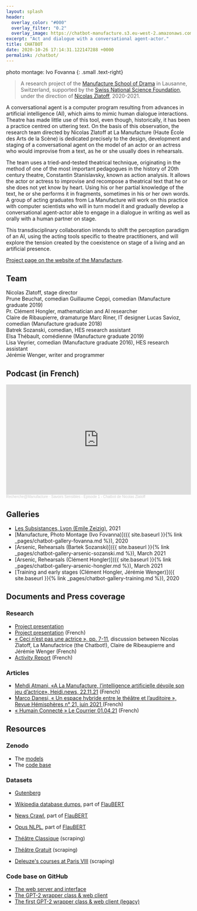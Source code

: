 ```yaml
---
layout: splash
header:
  overlay_color: "#000"
  overlay_filter: "0.2"
  overlay_image: https://chatbot-manufacture.s3.eu-west-2.amazonaws.com/Fovanna-chatbot-2021-37.webp
excerpt: "Act and dialogue with a conversational agent-actor."
title: CHATBOT
date: 2020-10-26 17:14:31.122147288 +0000
permalink: /chatbot/
---
```


photo montage: Ivo Fovanna
{: .small .text-right}

> A research project of the [Manufacture School of Drama](https://www.manufacture.ch) in Lausanne, Switzerland, supported by the [Swiss National Science Foundation](https://www.snf.ch/en), under the direction of [Nicolas Zlatoff](http://www.manufacture.ch/fr/1695/Nicolas-Zlatoff), 2020-2021.

<!--more -->

A conversational agent is a computer program resulting from advances in artificial intelligence (AI), which aims to mimic human dialogue interactions. Theatre has made little use of this tool, even though, historically, it has been a practice centred on uttering text. On the basis of this observation, the research team directed by Nicolas Zlatoff at La Manufacture (Haute École des Arts de la Scène) is dedicated precisely to the design, development and staging of a conversational agent on the model of an actor or an actress who would improvise from a text, as he or she usually does in rehearsals.

The team uses a tried-and-tested theatrical technique, originating in the method of one of the most important pedagogues in the history of 20th century theatre, Constantin Stanislavsky, known as action analysis. It allows the actor or actress to improvise and recompose a theatrical text that he or she does not yet know by heart. Using his or her partial knowledge of the text, he or she performs it in fragments, sometimes in his or her own words. A group of acting graduates from La Manufacture will work on this practice with computer scientists who will in turn model it and gradually develop a conversational agent-actor able to engage in a dialogue in writing as well as orally with a human partner on stage.

This transdisciplinary collaboration intends to shift the perception paradigm of an AI, using the acting tools specific to theatre practitioners, and will explore the tension created by the coexistence on stage of a living and an artificial presence.

[Project page on the website of the Manufacture](https://www.manufacture.ch/fr/4467/Chatbot-jouer-et-dialoguer-avec-un-agent-conversationnel-acteur).

## Team

Nicolas Zlatoff, stage director  
Prune Beuchat, comedian
Guillaume Ceppi, comedian (Manufacture graduate 2019)  
Pr. Clément Hongler, mathematician and AI researcher  
Claire de Ribaupierre, dramaturge
Marc Riner, IT designer
Lucas Savioz, comedian (Manufacture graduate 2018)  
Batrek Sozanski, comedian, HES research assistant  
Elsa Thébault, comédienne (Manufacture graduate 2019)  
Lisa Veyrier, comedian (Manufacture graduate 2016), HES research assistant  
Jérémie Wenger, writer and programmer

## Podcast (in French)

<iframe width="100%" height="300" scrolling="no" frameborder="no" allow="autoplay" src="https://w.soundcloud.com/player/?url=https%3A//api.soundcloud.com/tracks/1136442328&color=%23ff5500&auto_play=false&hide_related=false&show_comments=true&show_user=true&show_reposts=false&show_teaser=true&visual=true"></iframe><div style="font-size: 10px; color: #cccccc;line-break: anywhere;word-break: normal;overflow: hidden;white-space: nowrap;text-overflow: ellipsis; font-family: Interstate,Lucida Grande,Lucida Sans Unicode,Lucida Sans,Garuda,Verdana,Tahoma,sans-serif;font-weight: 100;"><a href="https://soundcloud.com/recherche_manufacture" title="Recherche@Manufacture" target="_blank" style="color: #cccccc; text-decoration: none;">Recherche@Manufacture</a> · <a href="https://soundcloud.com/recherche_manufacture/savoirs-sensibles-episode-1-chatbot-de-nicolas-zlatoff" title="Savoirs Sensibles - Épisode 1 - Chatbot de Nicolas Zlatoff" target="_blank" style="color: #cccccc; text-decoration: none;">Savoirs Sensibles - Épisode 1 - Chatbot de Nicolas Zlatoff</a></div>

## Galleries

- [Les Subsistances, Lyon (Emile Zeizig)](https://mascarille.com/galerie/index.php?/category/4769), 2021
- [Manufacture, Photo Montage (Ivo Fovanna)]({{ site.baseurl }}{% link _pages/chatbot-gallery-fovanna.md %}), 2020
- [Arsenic, Rehearsals (Bartek Sozanski)]({{ site.baseurl }}{% link _pages/chatbot-gallery-arsenic-sozanski.md %}), March 2021
- [Arsenic, Rehearsals (Clément Hongler)]({{ site.baseurl }}{% link _pages/chatbot-gallery-arsenic-hongler.md %}), March 2021
- [Training and early stages (Clément Hongler, Jérémie Wenger)]({{ site.baseurl }}{% link _pages/chatbot-gallery-training.md %}), 2020

## Documents and Press coverage

### Research

- [Project presentation](/assets/chatbot/Project-Chatbot-in-English.pdf)
- [Project presentation](/assets/chatbot/Projet-Chatbot-en-français.pdf) (French)
- [« Ceci n’est pas une actrice », pp. 7-11](/assets/chatbot/Journal-de-la-Recherche-N2.pdf), discussion between Nicolas Zlatoff, La Manufactrice (the Chatbot!), Claire de Ribeaupierre and Jérémie Wenger (French) 
- [Activity Report](/assets/chatbot/Rapport-d'activité-Chatbot.pdf) (French)

### Articles

- [Mehdi Atmani, «A La Manufacture, l’intelligence artificielle dévoile son jeu d’actrice», Heidi.news, 22.11.21](/assets/chatbot/Atmani-Mehdi-A-La-Manufacture-l’intelligence-artificielle-dévoile-son-jeu-d’actrice-Heidi.news-22.11.21.pdf) (French)
- [Marco Danesi, « Un espace hybride entre le théâtre et l’auditoire », Revue Hémisphères n° 21, juin 2021 ](/assets/chatbot/Danesi-Marco-Un-espace-hybride-entre-le-théâtre-et-l’auditoire-Revue-Hémisphères-21-juin-2021-.pdf) (French)
- [« Humain Connecté » Le Courrier 01.04.21](/assets/chatbot/Humain-Connecté-Le-Courrier-01.04.21.pdf) (French)

## Resources

### Zenodo

- The [models](https://zenodo.org/record/4923940)
- The [code base](https://zenodo.org/record/5145506)

### Datasets

- [Gutenberg](https://github.com/jchwenger/dataset.gutenberg-language) 
- [Wikipedia database dumps](https://github.com/jchwenger/dataset.wikimedia-cirrus), part of [FlauBERT](https://github.com/getalp/Flaubert) 
- [News Crawl](https://github.com/jchwenger/dataset.news-crawl), part of [FlauBERT](https://github.com/getalp/Flaubert)
- [Opus NLPL](https://github.com/jchwenger/dataset.opus-nlpl), part of [FlauBERT](https://github.com/getalp/Flaubert) 

- [Théâtre Classique](https://github.com/jchwenger/scraping.theatre-classique) (scraping)
- [Théâtre Gratuit](https://github.com/jchwenger/scraping.theatre-gratuit) (scraping)
- [Deleuze's courses at Paris VIII](https://github.com/jchwenger/scraping.deleuze-paris8) (scraping)

### Code base on GitHub

- [The web server and interface ](https://github.com/jchwenger/chatbot.interface)
- [The GPT-2 wrapper class & web client](https://github.com/jchwenger/chatbot.bot)
- [The first GPT-2 wrapper class & web client (legacy)](https://github.com/jchwenger/chatbot.legacy)
